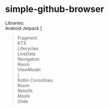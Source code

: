 # simple-github-browser  
  
Libraries:  
Android Jetpack [  
>Fragment  
>KTX  
>Lifecycles  
>LiveData  
>Navigation  
>Room  
>ViewModel  
]  
Kotlin Coroutines  
Room  
Retrofit  
Moshi  
Glide  
